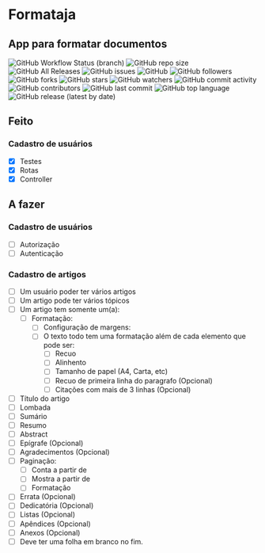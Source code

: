 # Formataja
## App para formatar documentos

![GitHub Workflow Status (branch)](https://cloud.drone.io/api/badges/mckatoo/formataja/status.svg)
![GitHub repo size](https://img.shields.io/github/repo-size/mckatoo/formataja)
![GitHub All Releases](https://img.shields.io/github/downloads/mckatoo/formataja/total)
![GitHub issues](https://img.shields.io/github/issues/mckatoo/formataja)
![GitHub](https://img.shields.io/github/license/mckatoo/formataja)
![GitHub followers](https://img.shields.io/github/followers/mckatoo)
![GitHub forks](https://img.shields.io/github/forks/mckatoo/formataja)
![GitHub stars](https://img.shields.io/github/stars/mckatoo/formataja)
![GitHub watchers](https://img.shields.io/github/watchers/mckatoo/formataja)
![GitHub commit activity](https://img.shields.io/github/commit-activity/m/mckatoo/formataja)
![GitHub contributors](https://img.shields.io/github/contributors/mckatoo/formataja)
![GitHub last commit](https://img.shields.io/github/last-commit/mckatoo/formataja)
![GitHub top language](https://img.shields.io/github/languages/top/mckatoo/formataja)
![GitHub release (latest by date)](https://img.shields.io/github/v/release/mckatoo/formataja)

## Feito

### Cadastro de usuários
- [x] Testes
- [x] Rotas
- [x] Controller

## A fazer

### Cadastro de usuários
- [ ] Autorização
- [ ] Autenticação

### Cadastro de artigos
- [ ] Um usuário poder ter vários artigos
- [ ] Um artigo pode ter vários tópicos
- [ ] Um artigo tem somente um(a):
    - [ ] Formatação:
        - [ ] Configuração de margens:
        - [ ] O texto todo tem uma formatação além de cada elemento que pode ser:
            - [ ] Recuo
            - [ ] Alinhento
            - [ ] Tamanho de papel (A4, Carta, etc)
            - [ ] Recuo de primeira linha do paragrafo (Opcional)
            - [ ] Citações com mais de 3 linhas (Opcional)
- [ ] Título do artigo
- [ ] Lombada
- [ ] Sumário
- [ ] Resumo
- [ ] Abstract
- [ ] Epígrafe (Opcional)
- [ ] Agradecimentos (Opcional)
- [ ] Paginação:
    - [ ] Conta a partir de
    - [ ] Mostra a partir de
    - [ ] Formatação
- [ ] Errata (Opcional)
- [ ] Dedicatória (Opcional)
- [ ] Listas (Opcional)
- [ ] Apêndices (Opcional)
- [ ] Anexos (Opcional)
- [ ] Deve ter uma folha em branco no fim.
